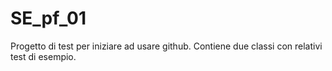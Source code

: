 # SE_pf_01

Progetto di test per iniziare ad usare github.
Contiene due classi con relativi test di esempio.